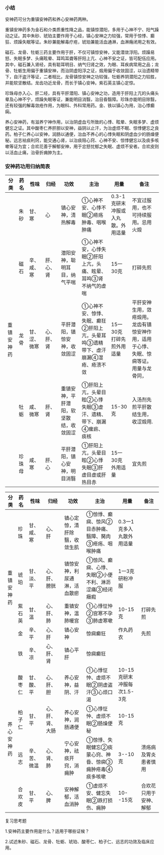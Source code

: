 ### 小结

安神药可分为重镇安神药和养心安神药两种。

重镇安神药多为金石和介类质重性降之品，能镇惊潜阳，多用于心神不宁、阳气躁动之证。其中朱砂、琥珀主要作用于心经，镇心安神之力较强，常用于惊悸、癫狂、烦躁失眠等证。朱砂兼能解毒疗疮，琥珀兼能活血通淋，血淋癃闭用之有效。

磁石、龙骨、牡蛎三药主要作用于肝，不仅可镇惊安神，又能潜敛浮阳。烦躁易怒、失眠多梦、头痛眩晕、耳鸣耳聋等肝阳上亢、心神不安之证，皆可配伍应用。其中，磁石兼入肾经，具有聪耳明目、纳气归肾之效，为眼、耳疾病常用之品；龙骨、牡蛎生用偏于重镇安神，而治阴虚阳浮之证，煅用偏于收敛固涩，以治遗精带下，自汗盗汗等证，二者相比，龙骨镇惊安神之功较强，牡蛎养阴潜阳之力较胜，并能软坚散结。龙齿功近龙骨，而长于镇心安神。紫石英主镇心定惊。

珍珠母亦入心、肝二经，具有平肝潜阳、镇心安神之功，造用于肝阳上亢的头痛头晕及心神不宁，烦躁失眠等证，兼能明目消翳，治目昏翳障。珍珠亦能明目除翳，还有较强的解毒敛疮作用，为眼科、外科常用药。金、铁以镇心为用，治心悸癫痫。

养心安神药，有滋养宁神作用，以治阴虚血亏所致的心悸、眩晕、失眠多梦、虚烦健忘之证。其中酸枣仁养肝胆以安神，益阴以止汗，为治虚烦不眠、惊悸健忘之良药。柏子仁养心以安神，润肠以通便，治血不养心的心悸失眠和阴虚血少的肠燥便秘。远志袪痰利窍，能交通心肾，以治痰阻心窍、心神不安、惊悸健忘以及痰多咳嗽等证为宜；合欢花善于解郁安神，用于忿怒忧郁之失眠、虚烦不安者。合欢皮则以活血止痛，治骨折痈肿为主。

### 安神药功用归纳简表

<table>
<thead>
  <tr>
    <th>分类</th>
    <th>药名</th>
    <th>性味</th>
    <th>归经</th>
    <th>功效</th>
    <th>主治</th>
    <th>用量</th>
    <th>备注</th>
  </tr>
</thead>
<tbody>
  <tr>
    <td rowspan="5">重镇安神药</td>
    <td>朱砂</td>
    <td>甘、寒</td>
    <td>心</td>
    <td>镇心安神，清热解毒</td>
    <td>①心神不安、心悸不眠②疮疡肿毒、咽喉肿痛</td>
    <td>0.3-1克研末冲服或入丸散。外用适量</td>
    <td>不宜过服用，也不可持续服用。忌用火煅</td>
  </tr>
  <tr>
    <td>磁石</td>
    <td>辛、咸、寒</td>
    <td>肝、心、肾</td>
    <td>潜阳安神，聪明耳目，纳气平喘</td>
    <td>①心神不安，心悸失眠②肝阳上亢，头痛、眩晕、耳鸣③肾不纳气的虚喘</td>
    <td>15一30克</td>
    <td>打碎先煎</td>
  </tr>
  <tr>
    <td>龙骨</td>
    <td>甘、涩、微寒</td>
    <td>心、肝、肾</td>
    <td>平肝潜阳，镇惊安神，收敛固涩</td>
    <td>①心神不安、惊悸、失眠、癫狂②肝阳上亢，头晕耳鸣③遗精带下、虚汗崩漏④湿疮、疮溃不敛</td>
    <td>15一30克打碎先煎外用适量</td>
    <td>平肝安神生用，敛疮煅用。龙齿有镇惊安神作用，适用于心悸、失眠、惊痫等证。用量与龙骨同，</td>
  </tr>
  <tr>
    <td>牡蛎</td>
    <td>咸、微寒</td>
    <td>肝、肾</td>
    <td>重镇安神，平肝潜阳，软坚散结，收敛固涩</td>
    <td>①肝阳上亢，头晕目眩②心悸失眠③虚汗、遗精、带下、崩漏④瘰疬、痰核</td>
    <td>15-30克</td>
    <td>入汤剂先煎平肝散结生用，收涩煅用.</td>
  </tr>
  <tr>
    <td>珍珠母</td>
    <td>咸、寒</td>
    <td>肝、心</td>
    <td>平肝潜阳，镇心安神，明目消翳</td>
    <td>①肝阳上亢，头晕目眩②心悸失眠③肝虚目虚或肝热目赤</td>
    <td>15一30克外用适量</td>
    <td>宜先煎</td>
  </tr>
</tbody>
</table>

<table>
<thead>
  <tr>
    <th>分类</th>
    <th>药名</th>
    <th>性味</th>
    <th>归经</th>
    <th>功效</th>
    <th>主治</th>
    <th>用量</th>
    <th>备注</th>
  </tr>
</thead>
<tbody>
  <tr>
    <td rowspan="5">重<br>镇<br>安<br>神<br>药</td>
    <td>珍珠</td>
    <td>甘、咸、寒</td>
    <td>心、肝</td>
    <td>镇心定惊，清肝除翳，收敛生肌</td>
    <td>①惊悸、癫痫、惊风②目赤肿痛、翳障、胬肉③疮疡、咽喉肿痛</td>
    <td>0.3一1克多入丸散外用适量</td>
    <td></td>
  </tr>
  <tr>
    <td>琥珀</td>
    <td>甘、淡、平</td>
    <td>心、肝、膀胱</td>
    <td>镇惊安神，利尿通淋，活血散瘀</td>
    <td>①惊风、癫痫、心悸、失眠②小便不利、淋沥涩痛③经闭癓瘕</td>
    <td>1一3克研粉冲服</td>
    <td></td>
  </tr>
  <tr>
    <td>紫石英</td>
    <td>甘、温</td>
    <td>心、肝、肺</td>
    <td>重镇安神，温肺暖宫</td>
    <td>①心悸怔忡②宫寒不孕③肺虚寒嗽</td>
    <td>10-15克</td>
    <td>打碎先煎</td>
  </tr>
  <tr>
    <td>金</td>
    <td>辛、平</td>
    <td>心、肝</td>
    <td>镇心安神</td>
    <td>惊痫癫狂</td>
    <td>作丸药衣</td>
    <td>先煎</td>
  </tr>
  <tr>
    <td>铁</td>
    <td>辛、凉</td>
    <td>心、肝、肾</td>
    <td>镇心平肝</td>
    <td>惊痫癫狂</td>
    <td></td>
    <td></td>
  </tr>
  <tr>
    <td rowspan="4">养<br>心<br>安<br>神<br>药</td>
    <td>酸枣仁</td>
    <td>甘、酸、平</td>
    <td>心、肝、胆</td>
    <td>养心安神，益阴、汗</td>
    <td>①心悸怔忡、虚烦不眠②阴虚盗汗③心烦口渴</td>
    <td>10-15克研末冲服每次1.5-3克</td>
    <td></td>
  </tr>
  <tr>
    <td>柏子仁</td>
    <td>甘、平</td>
    <td>心、肝、肾、大肠</td>
    <td>养心安神，润肠通便</td>
    <td>①心悸怔忡、虚烦不眠②肠燥便秘</td>
    <td>10-15克</td>
    <td></td>
  </tr>
  <tr>
    <td>远志</td>
    <td>辛、苦、微温</td>
    <td>心、肾、肺</td>
    <td>宁心安神，祛痰开窍，消痈肿</td>
    <td>①惊悸、失眠健忘②痰蒙心窍、神昏、惊痫③痈肿疮毒④痰多咳嗽</td>
    <td>3--10克</td>
    <td>溃疡病及胃炎患者慎用</td>
  </tr>
  <tr>
    <td>合欢皮</td>
    <td>甘、平</td>
    <td>心、脾</td>
    <td>安神解郁，活血消肿</td>
    <td>①虚烦不安、健忘失眠②跌打损伤、痈肿</td>
    <td>10--15克</td>
    <td>合欢花只用于安神、解郁</td>
  </tr>
</tbody>
</table>

复习思考题

1.安神药主要作用是什么？适用于哪些证候？

2.试述朱砂、磁石、龙骨、牡蛎、琥珀、酸枣仁、柏子仁、远志的功效及临床应用。
